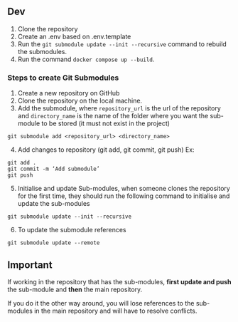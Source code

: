 


## Dev

1. Clone the repository
2. Create an .env based on .env.template
3. Run the `git submodule update --init --recursive` command to rebuild the submodules.
4. Run the command `docker compose up --build`.


### Steps to create Git Submodules

1. Create a new repository on GitHub
2. Clone the repository on the local machine.
3. Add the submodule, where `repository_url` is the url of the repository and `directory_name` is the name of the folder where you want the sub-module to be stored (it must not exist in the project)
```
git submodule add <repository_url> <directory_name>
```
4. Add changes to repository (git add, git commit, git push)
Ex:
```
git add .
git commit -m ‘Add submodule’
git push
```
5. Initialise and update Sub-modules, when someone clones the repository for the first time, they should run the following command to initialise and update the sub-modules
```
git submodule update --init --recursive
```
6. To update the submodule references
```
git submodule update --remote
```


## Important
If working in the repository that has the sub-modules, **first update and push** the sub-module and **then** the main repository. 

If you do it the other way around, you will lose references to the sub-modules in the main repository and will have to resolve conflicts.
